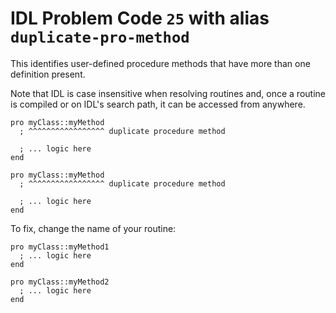 # IDL Problem Code `25` with alias `duplicate-pro-method`

<!--@include: ./severity/disable_problem.md-->

<!--@include: ./severity/inconsistencies.md-->

This identifies user-defined procedure methods that have more than one definition present.

Note that IDL is case insensitive when resolving routines and, once a routine is compiled or on IDL's search path, it can be accessed from anywhere.

```idl
pro myClass::myMethod
  ; ^^^^^^^^^^^^^^^^^ duplicate procedure method

  ; ... logic here
end

pro myClass::myMethod
  ; ^^^^^^^^^^^^^^^^^ duplicate procedure method

  ; ... logic here
end
```

To fix, change the name of your routine:

```idl
pro myClass::myMethod1
  ; ... logic here
end

pro myClass::myMethod2
  ; ... logic here
end
```
